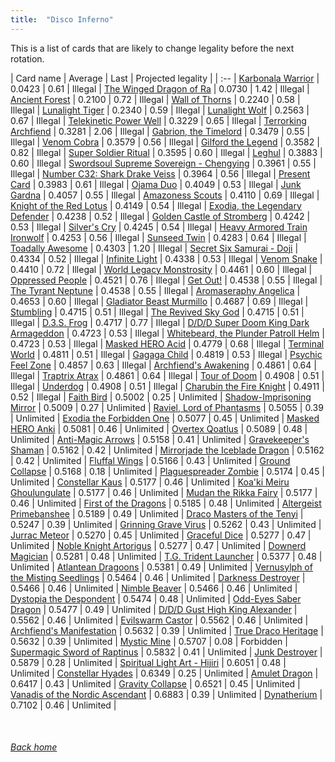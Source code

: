 ```yaml
---
title:  "Disco Inferno"
---
```


This is a list of cards that are likely to change legality before the next rotation.

| Card name | Average | Last | Projected legality |
| :-- |
[Karbonala Warrior](https://db.ygoprodeck.com/card/?search=Karbonala%20Warrior) | 0.0423 | 0.61 | Illegal |
[The Winged Dragon of Ra](https://db.ygoprodeck.com/card/?search=The%20Winged%20Dragon%20of%20Ra) | 0.0730 | 1.42 | Illegal |
[Ancient Forest](https://db.ygoprodeck.com/card/?search=Ancient%20Forest) | 0.2100 | 0.72 | Illegal |
[Wall of Thorns](https://db.ygoprodeck.com/card/?search=Wall%20of%20Thorns) | 0.2240 | 0.58 | Illegal |
[Lunalight Tiger](https://db.ygoprodeck.com/card/?search=Lunalight%20Tiger) | 0.2340 | 0.59 | Illegal |
[Lunalight Wolf](https://db.ygoprodeck.com/card/?search=Lunalight%20Wolf) | 0.2563 | 0.67 | Illegal |
[Telekinetic Power Well](https://db.ygoprodeck.com/card/?search=Telekinetic%20Power%20Well) | 0.3229 | 0.65 | Illegal |
[Terrorking Archfiend](https://db.ygoprodeck.com/card/?search=Terrorking%20Archfiend) | 0.3281 | 2.06 | Illegal |
[Gabrion, the Timelord](https://db.ygoprodeck.com/card/?search=Gabrion,%20the%20Timelord) | 0.3479 | 0.55 | Illegal |
[Venom Cobra](https://db.ygoprodeck.com/card/?search=Venom%20Cobra) | 0.3579 | 0.56 | Illegal |
[Gilford the Legend](https://db.ygoprodeck.com/card/?search=Gilford%20the%20Legend) | 0.3582 | 0.82 | Illegal |
[Super Soldier Ritual](https://db.ygoprodeck.com/card/?search=Super%20Soldier%20Ritual) | 0.3595 | 0.60 | Illegal |
[Leghul](https://db.ygoprodeck.com/card/?search=Leghul) | 0.3883 | 0.60 | Illegal |
[Swordsoul Supreme Sovereign - Chengying](https://db.ygoprodeck.com/card/?search=Swordsoul%20Supreme%20Sovereign%20-%20Chengying) | 0.3961 | 0.55 | Illegal |
[Number C32: Shark Drake Veiss](https://db.ygoprodeck.com/card/?search=Number%20C32:%20Shark%20Drake%20Veiss) | 0.3964 | 0.56 | Illegal |
[Present Card](https://db.ygoprodeck.com/card/?search=Present%20Card) | 0.3983 | 0.61 | Illegal |
[Ojama Duo](https://db.ygoprodeck.com/card/?search=Ojama%20Duo) | 0.4049 | 0.53 | Illegal |
[Junk Gardna](https://db.ygoprodeck.com/card/?search=Junk%20Gardna) | 0.4057 | 0.55 | Illegal |
[Amazoness Scouts](https://db.ygoprodeck.com/card/?search=Amazoness%20Scouts) | 0.4110 | 0.69 | Illegal |
[Knight of the Red Lotus](https://db.ygoprodeck.com/card/?search=Knight%20of%20the%20Red%20Lotus) | 0.4149 | 0.54 | Illegal |
[Exodia, the Legendary Defender](https://db.ygoprodeck.com/card/?search=Exodia,%20the%20Legendary%20Defender) | 0.4238 | 0.52 | Illegal |
[Golden Castle of Stromberg](https://db.ygoprodeck.com/card/?search=Golden%20Castle%20of%20Stromberg) | 0.4242 | 0.53 | Illegal |
[Silver's Cry](https://db.ygoprodeck.com/card/?search=Silver's%20Cry) | 0.4245 | 0.54 | Illegal |
[Heavy Armored Train Ironwolf](https://db.ygoprodeck.com/card/?search=Heavy%20Armored%20Train%20Ironwolf) | 0.4253 | 0.56 | Illegal |
[Sunseed Twin](https://db.ygoprodeck.com/card/?search=Sunseed%20Twin) | 0.4283 | 0.64 | Illegal |
[Toadally Awesome](https://db.ygoprodeck.com/card/?search=Toadally%20Awesome) | 0.4303 | 1.20 | Illegal |
[Secret Six Samurai - Doji](https://db.ygoprodeck.com/card/?search=Secret%20Six%20Samurai%20-%20Doji) | 0.4334 | 0.52 | Illegal |
[Infinite Light](https://db.ygoprodeck.com/card/?search=Infinite%20Light) | 0.4338 | 0.53 | Illegal |
[Venom Snake](https://db.ygoprodeck.com/card/?search=Venom%20Snake) | 0.4410 | 0.72 | Illegal |
[World Legacy Monstrosity](https://db.ygoprodeck.com/card/?search=World%20Legacy%20Monstrosity) | 0.4461 | 0.60 | Illegal |
[Oppressed People](https://db.ygoprodeck.com/card/?search=Oppressed%20People) | 0.4521 | 0.76 | Illegal |
[Get Out!](https://db.ygoprodeck.com/card/?search=Get%20Out!) | 0.4538 | 0.55 | Illegal |
[The Tyrant Neptune](https://db.ygoprodeck.com/card/?search=The%20Tyrant%20Neptune) | 0.4538 | 0.55 | Illegal |
[Aromaseraphy Angelica](https://db.ygoprodeck.com/card/?search=Aromaseraphy%20Angelica) | 0.4653 | 0.60 | Illegal |
[Gladiator Beast Murmillo](https://db.ygoprodeck.com/card/?search=Gladiator%20Beast%20Murmillo) | 0.4687 | 0.69 | Illegal |
[Stumbling](https://db.ygoprodeck.com/card/?search=Stumbling) | 0.4715 | 0.51 | Illegal |
[The Revived Sky God](https://db.ygoprodeck.com/card/?search=The%20Revived%20Sky%20God) | 0.4715 | 0.51 | Illegal |
[D.3.S. Frog](https://db.ygoprodeck.com/card/?search=D.3.S.%20Frog) | 0.4717 | 0.77 | Illegal |
[D/D/D Super Doom King Dark Armageddon](https://db.ygoprodeck.com/card/?search=D/D/D%20Super%20Doom%20King%20Dark%20Armageddon) | 0.4723 | 0.53 | Illegal |
[Whitebeard, the Plunder Patroll Helm](https://db.ygoprodeck.com/card/?search=Whitebeard,%20the%20Plunder%20Patroll%20Helm) | 0.4723 | 0.53 | Illegal |
[Masked HERO Acid](https://db.ygoprodeck.com/card/?search=Masked%20HERO%20Acid) | 0.4779 | 0.68 | Illegal |
[Terminal World](https://db.ygoprodeck.com/card/?search=Terminal%20World) | 0.4811 | 0.51 | Illegal |
[Gagaga Child](https://db.ygoprodeck.com/card/?search=Gagaga%20Child) | 0.4819 | 0.53 | Illegal |
[Psychic Feel Zone](https://db.ygoprodeck.com/card/?search=Psychic%20Feel%20Zone) | 0.4857 | 0.63 | Illegal |
[Archfiend's Awakening](https://db.ygoprodeck.com/card/?search=Archfiend's%20Awakening) | 0.4861 | 0.64 | Illegal |
[Traptrix Atrax](https://db.ygoprodeck.com/card/?search=Traptrix%20Atrax) | 0.4861 | 0.64 | Illegal |
[Tour of Doom](https://db.ygoprodeck.com/card/?search=Tour%20of%20Doom) | 0.4908 | 0.51 | Illegal |
[Underdog](https://db.ygoprodeck.com/card/?search=Underdog) | 0.4908 | 0.51 | Illegal |
[Charubin the Fire Knight](https://db.ygoprodeck.com/card/?search=Charubin%20the%20Fire%20Knight) | 0.4911 | 0.52 | Illegal |
[Faith Bird](https://db.ygoprodeck.com/card/?search=Faith%20Bird) | 0.5002 | 0.25 | Unlimited |
[Shadow-Imprisoning Mirror](https://db.ygoprodeck.com/card/?search=Shadow-Imprisoning%20Mirror) | 0.5009 | 0.27 | Unlimited |
[Raviel, Lord of Phantasms](https://db.ygoprodeck.com/card/?search=Raviel,%20Lord%20of%20Phantasms) | 0.5055 | 0.39 | Unlimited |
[Exodia the Forbidden One](https://db.ygoprodeck.com/card/?search=Exodia%20the%20Forbidden%20One) | 0.5077 | 0.45 | Unlimited |
[Masked HERO Anki](https://db.ygoprodeck.com/card/?search=Masked%20HERO%20Anki) | 0.5081 | 0.46 | Unlimited |
[Overtex Qoatlus](https://db.ygoprodeck.com/card/?search=Overtex%20Qoatlus) | 0.5089 | 0.48 | Unlimited |
[Anti-Magic Arrows](https://db.ygoprodeck.com/card/?search=Anti-Magic%20Arrows) | 0.5158 | 0.41 | Unlimited |
[Gravekeeper's Shaman](https://db.ygoprodeck.com/card/?search=Gravekeeper's%20Shaman) | 0.5162 | 0.42 | Unlimited |
[Mirrorjade the Iceblade Dragon](https://db.ygoprodeck.com/card/?search=Mirrorjade%20the%20Iceblade%20Dragon) | 0.5162 | 0.42 | Unlimited |
[Fluffal Wings](https://db.ygoprodeck.com/card/?search=Fluffal%20Wings) | 0.5166 | 0.43 | Unlimited |
[Ground Collapse](https://db.ygoprodeck.com/card/?search=Ground%20Collapse) | 0.5168 | 0.18 | Unlimited |
[Plaguespreader Zombie](https://db.ygoprodeck.com/card/?search=Plaguespreader%20Zombie) | 0.5174 | 0.45 | Unlimited |
[Constellar Kaus](https://db.ygoprodeck.com/card/?search=Constellar%20Kaus) | 0.5177 | 0.46 | Unlimited |
[Koa'ki Meiru Ghoulungulate](https://db.ygoprodeck.com/card/?search=Koa'ki%20Meiru%20Ghoulungulate) | 0.5177 | 0.46 | Unlimited |
[Mudan the Rikka Fairy](https://db.ygoprodeck.com/card/?search=Mudan%20the%20Rikka%20Fairy) | 0.5177 | 0.46 | Unlimited |
[First of the Dragons](https://db.ygoprodeck.com/card/?search=First%20of%20the%20Dragons) | 0.5185 | 0.48 | Unlimited |
[Altergeist Primebanshee](https://db.ygoprodeck.com/card/?search=Altergeist%20Primebanshee) | 0.5189 | 0.49 | Unlimited |
[Draco Masters of the Tenyi](https://db.ygoprodeck.com/card/?search=Draco%20Masters%20of%20the%20Tenyi) | 0.5247 | 0.39 | Unlimited |
[Grinning Grave Virus](https://db.ygoprodeck.com/card/?search=Grinning%20Grave%20Virus) | 0.5262 | 0.43 | Unlimited |
[Jurrac Meteor](https://db.ygoprodeck.com/card/?search=Jurrac%20Meteor) | 0.5270 | 0.45 | Unlimited |
[Graceful Dice](https://db.ygoprodeck.com/card/?search=Graceful%20Dice) | 0.5277 | 0.47 | Unlimited |
[Noble Knight Artorigus](https://db.ygoprodeck.com/card/?search=Noble%20Knight%20Artorigus) | 0.5277 | 0.47 | Unlimited |
[Downerd Magician](https://db.ygoprodeck.com/card/?search=Downerd%20Magician) | 0.5281 | 0.48 | Unlimited |
[T.G. Trident Launcher](https://db.ygoprodeck.com/card/?search=T.G.%20Trident%20Launcher) | 0.5377 | 0.48 | Unlimited |
[Atlantean Dragoons](https://db.ygoprodeck.com/card/?search=Atlantean%20Dragoons) | 0.5381 | 0.49 | Unlimited |
[Vernusylph of the Misting Seedlings](https://db.ygoprodeck.com/card/?search=Vernusylph%20of%20the%20Misting%20Seedlings) | 0.5464 | 0.46 | Unlimited |
[Darkness Destroyer](https://db.ygoprodeck.com/card/?search=Darkness%20Destroyer) | 0.5466 | 0.46 | Unlimited |
[Nimble Beaver](https://db.ygoprodeck.com/card/?search=Nimble%20Beaver) | 0.5466 | 0.46 | Unlimited |
[Dystopia the Despondent](https://db.ygoprodeck.com/card/?search=Dystopia%20the%20Despondent) | 0.5474 | 0.48 | Unlimited |
[Odd-Eyes Saber Dragon](https://db.ygoprodeck.com/card/?search=Odd-Eyes%20Saber%20Dragon) | 0.5477 | 0.49 | Unlimited |
[D/D/D Gust High King Alexander](https://db.ygoprodeck.com/card/?search=D/D/D%20Gust%20High%20King%20Alexander) | 0.5562 | 0.46 | Unlimited |
[Evilswarm Castor](https://db.ygoprodeck.com/card/?search=Evilswarm%20Castor) | 0.5562 | 0.46 | Unlimited |
[Archfiend's Manifestation](https://db.ygoprodeck.com/card/?search=Archfiend's%20Manifestation) | 0.5632 | 0.39 | Unlimited |
[True Draco Heritage](https://db.ygoprodeck.com/card/?search=True%20Draco%20Heritage) | 0.5632 | 0.39 | Unlimited |
[Mystic Mine](https://db.ygoprodeck.com/card/?search=Mystic%20Mine) | 0.5707 | 0.08 | Forbidden |
[Supermagic Sword of Raptinus](https://db.ygoprodeck.com/card/?search=Supermagic%20Sword%20of%20Raptinus) | 0.5832 | 0.41 | Unlimited |
[Junk Destroyer](https://db.ygoprodeck.com/card/?search=Junk%20Destroyer) | 0.5879 | 0.28 | Unlimited |
[Spiritual Light Art - Hijiri](https://db.ygoprodeck.com/card/?search=Spiritual%20Light%20Art%20-%20Hijiri) | 0.6051 | 0.48 | Unlimited |
[Constellar Hyades](https://db.ygoprodeck.com/card/?search=Constellar%20Hyades) | 0.6349 | 0.25 | Unlimited |
[Amulet Dragon](https://db.ygoprodeck.com/card/?search=Amulet%20Dragon) | 0.6417 | 0.43 | Unlimited |
[Gravity Collapse](https://db.ygoprodeck.com/card/?search=Gravity%20Collapse) | 0.6521 | 0.45 | Unlimited |
[Vanadis of the Nordic Ascendant](https://db.ygoprodeck.com/card/?search=Vanadis%20of%20the%20Nordic%20Ascendant) | 0.6883 | 0.39 | Unlimited |
[Dynatherium](https://db.ygoprodeck.com/card/?search=Dynatherium) | 0.7102 | 0.46 | Unlimited |

<br>

###### [Back home](index)